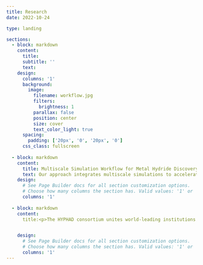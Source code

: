 ```yaml
---
title: Research
date: 2022-10-24

type: landing

sections:
  - block: markdown
    content:
      title:
      subtitle: ''
      text:
    design:
      columns: '1'
      background:
        image: 
          filename: workflow.jpg
          filters:
            brightness: 1
          parallax: false
          position: center
          size: cover
          text_color_light: true
      spacing:
        padding: ['20px', '0', '20px', '0']
      css_class: fullscreen
      
  - block: markdown
    content:
      title: Multiscale Simulation Workflow for Metal Hydride Discovery
      text: Our approach integrates multiscale simulations to accelerate the discovery of innovative metal hydrides. Starting with atomistic models, we leverage machine learning potentials like CHGNet to predict material properties rapidly and accurately. These predictions feed into mesoscale CALPHAD simulations to model thermodynamic and sorption properties. Kinetic Monte Carlo methods simulate reaction kinetics and degradation behaviors. Experimental validation at the microscale ensures the reliability of predictions and refines the models. This iterative workflow enables efficient scaling from lab synthesis to industrial production, bridging theoretical insights and practical applications in hydrogen storage technologies.
    design:
      # See Page Builder docs for all section customization options.
      # Choose how many columns the section has. Valid values: '1' or '2'.
      columns: '1'
      
  - block: markdown
    content:
      title:<p>The HYPHAD consortium unites world-leading institutions and industry partners to address the challenges in developing cost-effective and high-performing metal hydrides for hydrogen applications. This interdisciplinary team combines expertise from Korea, Germany, and Poland, fostering collaboration between academic institutions, research centers, and industrial stakeholders.</p><h2>Consortium Partners</h2><ul><li><strong>KENTECH (Korea Institute of Energy Technology):</strong> The project coordinator specializes in machine learning and energy materials, driving the development of AI-based multiscale simulations and workflows.</li><li><strong>Fraunhofer IFAM (Germany):</strong> Known for excellence in materials simulation and advanced characterization, IFAM contributes expertise in CALPHAD modeling and experimental validation.</li><li><strong>AGH University of Krakow (Poland):</strong> AGH leads material synthesis and microscale validation, leveraging its strong research base in metallurgy and hydrogen technologies.</li><li><strong>WONIL (Korea):</strong> As an industrial partner, WONIL focuses on scaling up production methods and aligning research outcomes with commercial hydrogen storage solutions.</li></ul><p>This consortium exemplifies a synergistic approach, integrating advanced computational tools, experimental rigor, and industrial application to create transformative solutions for sustainable hydrogen technologies. By leveraging the unique strengths of each partner, the project aims to pioneer a new generation of efficient and cost-effective metal hydrides.</p>


    design:
      # See Page Builder docs for all section customization options.
      # Choose how many columns the section has. Valid values: '1' or '2'.
      columns: '1'
---
```

